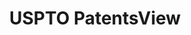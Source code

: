 ---
layout: default
bigquery: https://console.cloud.google.com/bigquery?p=patents-public-data&d=patentsview&page=dataset
citation: Attribution should be given to PatentsView for use, distribution, or derivative
  works.
code: https://github.com/CSSIP-AIR/PatentsView-Code-Snippets/
contributors: USPTO
cost: None
description: 'PatentsView includes US patent data including raw data (summaries, applications,
  pregrant applications), disambugations of inventors and assignees, and inventor
  gender estimates.  Also foreign priority data, # of figures and sheets, and government
  interest statements.'
documentation: https://patentsview.org/query/builder-faqs
last_edit: 04/05/2022, 22:02:07
location: https://patentsview.org/
maintained_by: USPTO
record_creation_timestamp: 12/2/2020 17:20:46
schema_fields:
- name_first
- application_id
- variety
- status
- location_id
- f371_date
- group_id
- disamb_inventor_id_20180528
- subgroup_id
- latin_name
- level_one
- disamb_assignee_id_20200331
- classification_data_source
- role
- name
- lname
- f102_date
- disamb_inventor_id_20181127
- county
- patent_id
- disamb_assignee_id_20200929
- country
- inventor_id
- organization_id
- id
- level_three
- num_sheets
- disamb_inventor_id_20191008
- term_disclaimer
- disamb_inventor_id_20191231
- field_title
- classification_status
- sequence
- _102_date
- title
- city
- disamb_inventor_id_20170808
- subsection_id
- disamb_assignee_id_20191231
- latitude
- term_extension
- classification_value
- male
- contract_award_number
- subgroup
- classification_level
- gi_statement
- disamb_inventor_id_20170307
- withdrawn
- disamb_inventor_id_20190312
- lawyer_id
- attribution_status
- section_id
- symbol_position
- disamb_assignee_id_20191008
- kind
- subcategory_id
- disamb_inventor_id_20171226
- num_claims
- date
- type
- rawassignee_id
- text
- _371_date
- action_date
- disamb_inventor_id_20200331
- subclass_id
- mainclass_id
- category
- section
- state
- lapse_of_patent
- disamb_inventor_id_20190820
- state_fips
- deceased
- uuid
- disamb_inventor_id_20200929
- rule_47
- disamb_inventor_id_20200630
- group
- latlong
- rawinventor_id
- disamb_inventor_id_20171003
- abstract
- level_two
- fname
- ipc_version_indicator
- num_figures
- publication_number
- organization
- country_transformed
- rawlocation_id
- category_id
- designation
- disclaimer_date
- male_flag
- reldocno
- disamb_assignee_id_20190312
- disamb_assignee_id_20190820
- relkind
- doctype
- county_fips
- series_code
- filename
- name_last
- disamb_assignee_id_20200630
- doc_type
- exemplary
- applicant_type
- field_id
- longitude
- disamb_assignee_id_20181127
- citation_id
- subclass
- disamb_inventor_id_20201229
- length
- assignee_id
- sector_title
- main_group
- dependent
- ipc_class
- number
- term_grant
- num
- rel_id
shortname: patentsview
tags:
- disambiguation
- United States
- gender
terms_of_use: Creative Commons Attribution 4.0 International License.
timeframe: 1963-1999
title: USPTO PatentsView
uuid: cf1780b1-e265-4e49-8d1d-83b9cfe0fd9a
---